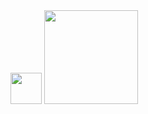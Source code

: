 <img src="https://github-readme-stats.vercel.app/api?username=nchen909" width="50"/>
<img src="https://wakatime.com/share/@06a5eaae-7467-4367-8d79-08e050400083/1bcc6eca-abc9-4ab3-aca8-b36abaf6ba26.svg" width="150"/>
